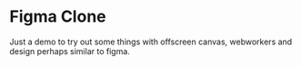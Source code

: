 # Figma Clone

Just a demo to try out some things with offscreen canvas, webworkers and design perhaps similar to figma.

